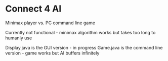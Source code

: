 # Connect 4 AI

Minimax player vs. PC command line game

Currently not functional - minimax algorithm works but takes too long to humanly use

Display.java is the GUI version - in progress
Game.java is the command line version - game works but AI buffers infinitely
